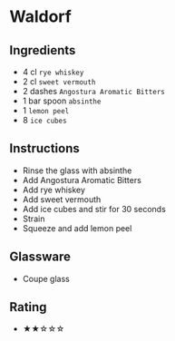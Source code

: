 # Waldorf

## Ingredients
- 4 cl `rye whiskey`
- 2 cl `sweet vermouth`
- 2 dashes `Angostura Aromatic Bitters`
- 1 bar spoon `absinthe`
- 1 `lemon peel`
- 8 `ice cubes`

## Instructions
- Rinse the glass with absinthe
- Add Angostura Aromatic Bitters
- Add rye whiskey
- Add sweet vermouth
- Add ice cubes and stir for 30 seconds
- Strain
- Squeeze and add lemon peel

## Glassware
- Coupe glass

## Rating
- ★★☆☆☆